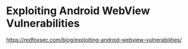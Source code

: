 # Exploiting Android WebView Vulnerabilities

https://redfoxsec.com/blog/exploiting-android-webview-vulnerabilities/